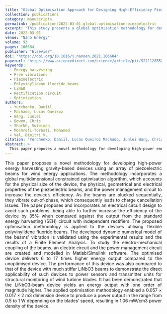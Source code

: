 ```yaml
---
title: "Global Optimisation Approach for Designing High-Efficiency Piezoelectric Beam-Based Energy Harvesting Devices"
collection: publications
category: manuscripts
permalink: /publication/2022-03-01-global-optimisation-piezoelectric
excerpt: "This study presents a global optimisation methodology for developing high-power piezoelectric energy harvesters for wind energy applications, achieving significant performance improvements."
date: 2022-03-01
venue: "Nano Energy"
volume: 93
pages: 106684
publisher: "Elsevier"
doi: "https://doi.org/10.1016/j.nanoen.2021.106684"
paperurl: "https://www.sciencedirect.com/science/article/pii/S2211285521009344"
keywords: 
  - Energy harvesting
  - Free vibrations
  - Piezoelectric
  - Polyvinylidene fluoride beams
  - LiNbO
  - Rectification circuit
  - Optimisation
authors: 
  - Yurchenko, Daniil
  - Machado, Lucas Queiroz
  - Wang, Junlei
  - Bowen, Chris
  - Sharkh, Suleiman
  - Moshrefi-Torbati, Mohamed
  - Val, Dimitri V.
citation: 'Yurchenko, Daniil, Lucas Queiroz Machado, Junlei Wang, Chris Bowen, Suleiman Sharkh, Mohamed Moshrefi-Torbati, Dimitri V. Val. (2022). "Global Optimisation Approach for Designing High-Efficiency Piezoelectric Beam-Based Energy Harvesting Devices." <i>Nano Energy</i>. Vol. 93, 106684. https://doi.org/10.1016/j.nanoen.2021.106684.'
abstract: >
  This paper proposes a novel methodology for developing high-power energy harvesting gravity-based devices using an array of piezoelectric beams for wind energy applications. The methodology incorporates a global multidimensional constrained optimisation algorithm, which accounts for the physical size of the device, the physical, geometrical and electrical properties of the piezoelectric beams, and the power management circuit to increase the device’s efficiency. As the beams are plucked sequentially, they vibrate out-of-phase, which consequently leads to charge cancellation issues. The paper proposes and incorporates an electrical circuit design to avoid such problems, being able to further increase the efficiency of the device by 35% when compared against the output from the standard energy harvesting (SEH) circuit with independent rectifiers. The proposed optimisation methodology is applied to the devices utilising flexible polyvinylidene fluoride beams. The developed dynamic numerical model of the beams’ vibration is validated using the experimental results and the results of a Finite Element Analysis. To study the electro-mechanical coupling of the beams, an electric circuit and the power management circuit are created and modelled in Matlab/Simulink software. The optimised device delivers 6 to 17 times higher energy output compared to the unoptimised device. The performance of this device was also compared to that of the device with much stiffer LiNbO3 beams to demonstrate the direct applicability of such devices to power sensors and transmitter units for structural monitoring of wind turbine blades. It has been demonstrated that the LiNbO3-beam device yields an energy output with one order of magnitude higher. The applied optimisation methodology enabled a 0.057 × 0.017 × 2 m3 dimension device to produce a power output in the range from 0.5 to 1 W depending on the blades’ speed, resulting in 1.06 mW/cm3 power density of the device.
---
```


<div style="text-align: justify;">
This paper proposes a novel methodology for developing high-power energy harvesting gravity-based devices using an array of piezoelectric beams for wind energy applications. The methodology incorporates a global multidimensional constrained optimisation algorithm, which accounts for the physical size of the device, the physical, geometrical and electrical properties of the piezoelectric beams, and the power management circuit to increase the device’s efficiency. As the beams are plucked sequentially, they vibrate out-of-phase, which consequently leads to charge cancellation issues. The paper proposes and incorporates an electrical circuit design to avoid such problems, being able to further increase the efficiency of the device by 35% when compared against the output from the standard energy harvesting (SEH) circuit with independent rectifiers. The proposed optimisation methodology is applied to the devices utilising flexible polyvinylidene fluoride beams. The developed dynamic numerical model of the beams’ vibration is validated using the experimental results and the results of a Finite Element Analysis. To study the electro-mechanical coupling of the beams, an electric circuit and the power management circuit are created and modelled in Matlab/Simulink software. The optimised device delivers 6 to 17 times higher energy output compared to the unoptimised device. The performance of this device was also compared to that of the device with much stiffer LiNbO3 beams to demonstrate the direct applicability of such devices to power sensors and transmitter units for structural monitoring of wind turbine blades. It has been demonstrated that the LiNbO3-beam device yields an energy output with one order of magnitude higher. The applied optimisation methodology enabled a 0.057 × 0.017 × 2 m3 dimension device to produce a power output in the range from 0.5 to 1 W depending on the blades’ speed, resulting in 1.06 mW/cm3 power density of the device.
</div>
